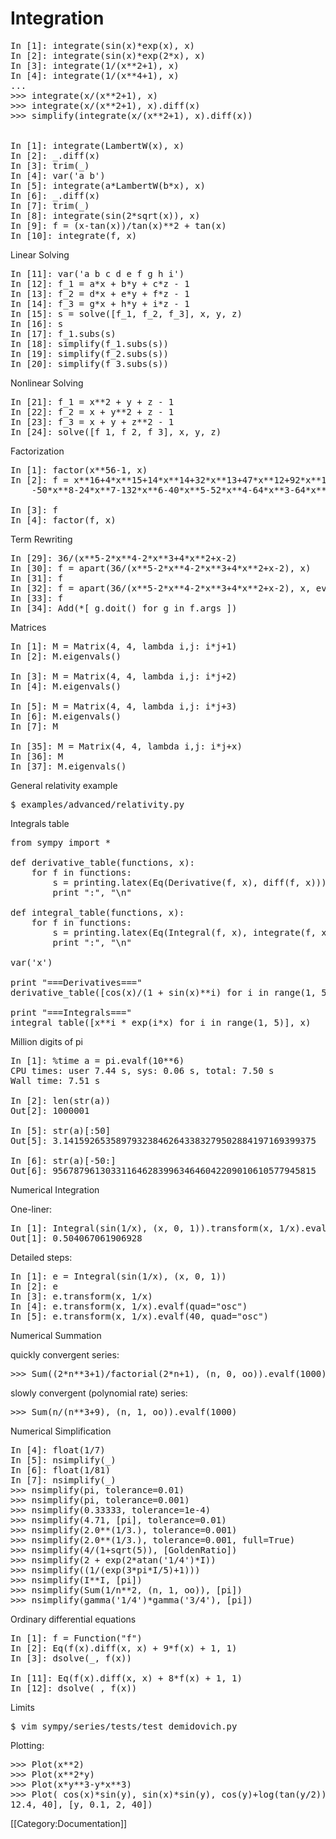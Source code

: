 # Integration

<pre>
In [1]: integrate(sin(x)*exp(x), x)
In [2]: integrate(sin(x)*exp(2*x), x)
In [3]: integrate(1/(x**2+1), x)
In [4]: integrate(1/(x**4+1), x)
...
>>> integrate(x/(x**2+1), x)
>>> integrate(x/(x**2+1), x).diff(x)
>>> simplify(integrate(x/(x**2+1), x).diff(x))


In [1]: integrate(LambertW(x), x)
In [2]: _.diff(x)
In [3]: trim(_)
In [4]: var('a b')
In [5]: integrate(a*LambertW(b*x), x)
In [6]: _.diff(x)
In [7]: trim(_)
In [8]: integrate(sin(2*sqrt(x)), x)
In [9]: f = (x-tan(x))/tan(x)**2 + tan(x)
In [10]: integrate(f, x)
</pre>



Linear Solving

<pre>
In [11]: var('a b c d e f g h i')
In [12]: f_1 = a*x + b*y + c*z - 1
In [13]: f_2 = d*x + e*y + f*z - 1
In [14]: f_3 = g*x + h*y + i*z - 1
In [15]: s = solve([f_1, f_2, f_3], x, y, z)
In [16]: s
In [17]: f_1.subs(s)
In [18]: simplify(f_1.subs(s))
In [19]: simplify(f_2.subs(s))
In [20]: simplify(f_3.subs(s))
</pre>

Nonlinear Solving

<pre>
In [21]: f_1 = x**2 + y + z - 1
In [22]: f_2 = x + y**2 + z - 1
In [23]: f_3 = x + y + z**2 - 1
In [24]: solve([f_1, f_2, f_3], x, y, z)
</pre>

Factorization

<pre>
In [1]: factor(x**56-1, x)
In [2]: f = x**16+4*x**15+14*x**14+32*x**13+47*x**12+92*x**11+66*x**10+120*x**9 \
	-50*x**8-24*x**7-132*x**6-40*x**5-52*x**4-64*x**3-64*x**2-32*x+16
 
In [3]: f
In [4]: factor(f, x)
</pre>

Term Rewriting

<pre>
In [29]: 36/(x**5-2*x**4-2*x**3+4*x**2+x-2)
In [30]: f = apart(36/(x**5-2*x**4-2*x**3+4*x**2+x-2), x)
In [31]: f
In [32]: f = apart(36/(x**5-2*x**4-2*x**3+4*x**2+x-2), x, evaluate=False)
In [33]: f
In [34]: Add(*[ g.doit() for g in f.args ])
</pre>

Matrices

<pre>
In [1]: M = Matrix(4, 4, lambda i,j: i*j+1)
In [2]: M.eigenvals()

In [3]: M = Matrix(4, 4, lambda i,j: i*j+2)
In [4]: M.eigenvals()

In [5]: M = Matrix(4, 4, lambda i,j: i*j+3)
In [6]: M.eigenvals()
In [7]: M

In [35]: M = Matrix(4, 4, lambda i,j: i*j+x)
In [36]: M
In [37]: M.eigenvals()
</pre>

General relativity example

<pre>
$ examples/advanced/relativity.py
</pre>

Integrals table

<pre>
from sympy import *
 
def derivative_table(functions, x):
    for f in functions:
        s = printing.latex(Eq(Derivative(f, x), diff(f, x)))
        print ":<math>" + s[1:-1] + "</math>", "\n"
 
def integral_table(functions, x):
    for f in functions:
        s = printing.latex(Eq(Integral(f, x), integrate(f, x)))
        print ":<math>" + s[1:-1] + "</math>", "\n"
 
var('x')
 
print "===Derivatives==="
derivative_table([cos(x)/(1 + sin(x)**i) for i in range(1, 5)], x)
 
print "===Integrals==="
integral_table([x**i * exp(i*x) for i in range(1, 5)], x)
</pre>


Million digits of pi

<pre>
In [1]: %time a = pi.evalf(10**6)
CPU times: user 7.44 s, sys: 0.06 s, total: 7.50 s
Wall time: 7.51 s
 
In [2]: len(str(a))
Out[2]: 1000001

In [5]: str(a)[:50]
Out[5]: 3.141592653589793238462643383279502884197169399375

In [6]: str(a)[-50:]
Out[6]: 95678796130331164628399634646042209010610577945815
</pre>


Numerical Integration

One-liner:

<pre>
In [1]: Integral(sin(1/x), (x, 0, 1)).transform(x, 1/x).evalf(quad="osc")
Out[1]: 0.504067061906928
</pre>

Detailed steps:

<pre>
In [1]: e = Integral(sin(1/x), (x, 0, 1))
In [2]: e
In [3]: e.transform(x, 1/x)
In [4]: e.transform(x, 1/x).evalf(quad="osc")
In [5]: e.transform(x, 1/x).evalf(40, quad="osc")
</pre>

Numerical Summation 

quickly convergent series:

<pre>
>>> Sum((2*n**3+1)/factorial(2*n+1), (n, 0, oo)).evalf(1000)
</pre>

slowly convergent (polynomial rate) series:

<pre>
>>> Sum(n/(n**3+9), (n, 1, oo)).evalf(1000)
</pre>


Numerical Simplification

<pre>
In [4]: float(1/7)
In [5]: nsimplify(_)
In [6]: float(1/81)
In [7]: nsimplify(_)
>>> nsimplify(pi, tolerance=0.01)
>>> nsimplify(pi, tolerance=0.001)
>>> nsimplify(0.33333, tolerance=1e-4)
>>> nsimplify(4.71, [pi], tolerance=0.01)
>>> nsimplify(2.0**(1/3.), tolerance=0.001)
>>> nsimplify(2.0**(1/3.), tolerance=0.001, full=True)
>>> nsimplify(4/(1+sqrt(5)), [GoldenRatio])
>>> nsimplify(2 + exp(2*atan('1/4')*I))
>>> nsimplify((1/(exp(3*pi*I/5)+1)))
>>> nsimplify(I**I, [pi])
>>> nsimplify(Sum(1/n**2, (n, 1, oo)), [pi])
>>> nsimplify(gamma('1/4')*gamma('3/4'), [pi])
</pre>


Ordinary differential equations

<pre>
In [1]: f = Function("f")
In [2]: Eq(f(x).diff(x, x) + 9*f(x) + 1, 1)
In [3]: dsolve(_, f(x))

In [11]: Eq(f(x).diff(x, x) + 8*f(x) + 1, 1)
In [12]: dsolve(_, f(x))
</pre>


Limits

<pre>
$ vim sympy/series/tests/test_demidovich.py
</pre>


Plotting:

<pre>
>>> Plot(x**2)
>>> Plot(x**2*y)
>>> Plot(x*y**3-y*x**3)
>>> Plot( cos(x)*sin(y), sin(x)*sin(y), cos(y)+log(tan(y/2))+0.2*x, [x, -0.00,
12.4, 40], [y, 0.1, 2, 40])
</pre>
[[Category:Documentation]]

